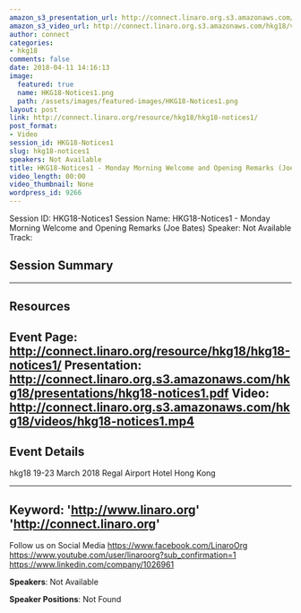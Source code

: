 ```yaml
---
amazon_s3_presentation_url: http://connect.linaro.org.s3.amazonaws.com/hkg18/presentations/hkg18-notices1.pdf
amazon_s3_video_url: http://connect.linaro.org.s3.amazonaws.com/hkg18/videos/hkg18-notices1.mp4
author: connect
categories:
- hkg18
comments: false
date: 2018-04-11 14:16:13
image:
  featured: true
  name: HKG18-Notices1.png
  path: /assets/images/featured-images/HKG18-Notices1.png
layout: post
link: http://connect.linaro.org/resource/hkg18/hkg18-notices1/
post_format:
- Video
session_id: HKG18-Notices1
slug: hkg18-notices1
speakers: Not Available
title: HKG18-Notices1 - Monday Morning Welcome and Opening Remarks (Joe Bates)
video_length: 00:00
video_thumbnail: None
wordpress_id: 9266
---
```


Session ID: HKG18-Notices1
Session Name: HKG18-Notices1 - Monday Morning Welcome and Opening Remarks (Joe Bates)
Speaker: Not Available
Track: 


## Session Summary

---------------------------------------------------
## Resources
Event Page: http://connect.linaro.org/resource/hkg18/hkg18-notices1/
Presentation: http://connect.linaro.org.s3.amazonaws.com/hkg18/presentations/hkg18-notices1.pdf
Video: http://connect.linaro.org.s3.amazonaws.com/hkg18/videos/hkg18-notices1.mp4
 ---------------------------------------------------
## Event Details
hkg18
19-23 March 2018 
Regal Airport Hotel Hong Kong

---------------------------------------------------
Keyword: 
'http://www.linaro.org'
'http://connect.linaro.org'
---------------------------------------------------
Follow us on Social Media
https://www.facebook.com/LinaroOrg
https://www.youtube.com/user/linaroorg?sub_confirmation=1
https://www.linkedin.com/company/1026961

**Speakers**: Not Available

**Speaker Positions**: Not Found